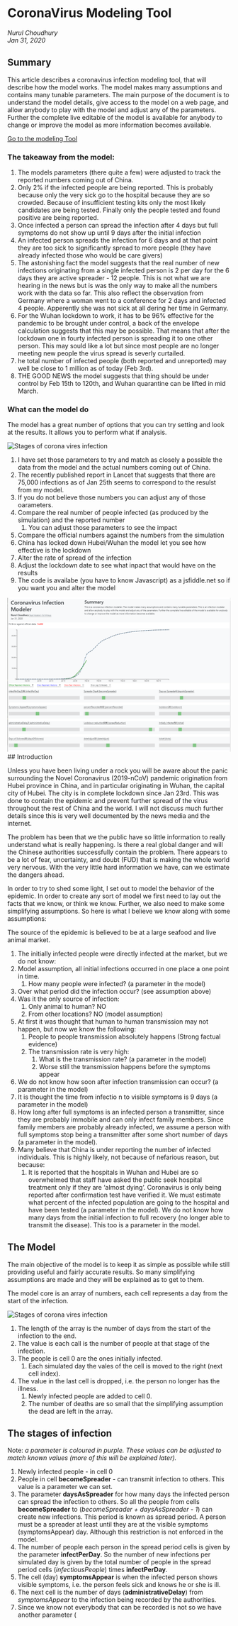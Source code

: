 # CoronaVirus Modeling Tool
*Nurul Choudhury* <br>
*Jan 31, 2020*


## Summary
This article describes a coronavirus infection modeling tool, that will describe how the model works. The model makes many assumptions and contains many tunable parameters. The main purpose of the document is to understand the model details, give access to the model on a web page, and allow anybody to play with the model and adjust any of the parameters. Further the complete live editable of the model is available for anybody to change  or improve the model as more information becomes available. 

[Go to the modeling Tool](https://nurulc.github.io/coronavirus.html)

### The takeaway from the model:

1. The models parameters (there quite a few) were adjusted to track the reported numbers coming out of China.
2. Only 2% if the infected people are being reported. This is probably because only the very sick go to the hospital because they are so crowded. Because of insufficient testing kits only the most likely candidates are being tested. Finally only the people tested and found positive are being reported.
1. Once infected a person can spread the infection after 4 days but full symptoms do not show up until 9 days after the initial infection
1. An infected person spreads the infection for 6 days and at that point they are too sick to significantly spread to more people (they have already infected those who would be care givers)
1. The astonishing fact the model suggests that the real number of new infections originating from a single infected person is 2 per day for the 6 days they are active spreader - 12 people. This is not what we are hearing in the news but is was the only way to make all the numbers work with the data so far. This also reflect the observation from Germany where a woman went to a conference for 2 days and infected 4 people. Apperently she was not sick at all dering her time in Germany.
1. For the Wuhan lockdown to work, it has to be 96% effective for the pandemic to be brought under control, a back of the envelope calculation suggests that this may be possible. That means that after the lockdown one in fourty infected person is spreading it to one other person. This may sould like a lot but since most people are no longer meeting new people the virus spread is severly curtailed.
1. he total number of infected people (both reported and unreported) may well be close to 1 million as of today (Feb 3rd). 
1. THE GOOD NEWS the model suggests that thing should be under control by Feb 15th to 120th, and Wuhan quarantine can be lifted in mid March. 

### What can the model do

The model has a great number of options that you can try setting and look at the results. It allows you to perform what if analysis. 

 <img id="model" src="https://nurulc.github.io/coronavirus_stages.svg" alt="Stages of corona vires infection" >
 
1. I have set those parameters to try and match as closely a possible the data from the model and the actual numbers coming out of China.
1. The recently published report in Lancet that suggests that there are 75,000 infections as of Jan 25th seems to correspond to the resulst from my model. 
1. If you do not believe those numbers you can adjust any of those oarameters.
1. Compare the real number of people infected (as produced by the simulation) and the reported number
   1. You can adjust those parameters to see the impact
2. Compare the official numbers against the numbers from the simulation
3. China has locked down Hubei/Wuhan the model let you see how effective is the lockdown
4. Alter the rate of spread of the infection
5. Adjust the lockdown date to see what inpact that would have on the results
6. The code is availabe (you have to know Javascript) as a jsfiddle.net so if you want you and alter the model
<img src="coronavirus_model.PNG" >
## Introduction

Unless you have been living under a rock you will be aware about the panic surrounding the Novel Coronavirus (2019-nCoV)  pandemic origination from Hubei province in China, and in particular originating in Wuhan, the capital city of Hubei. The city is in complete lockdown since Jan 23rd. This was done to contain the epidemic and prevent further spread of the virus throughout the rest of China and the world. I will not discuss much further details since this is very well documented by the news media and the internet.

The problem has been that we the public have so little information to really understand what is really happening. Is there a real global danger and will the Chinese authorities successfully contain the problem.   There appears to be a lot of fear, uncertainty, and doubt (FUD) that is making the whole world very nervous.  With the very little hard information we have, can we estimate the dangers ahead.

In order to try to shed some light, I set out to model the behavior of the epidemic. In order to create any sort of model we first need to lay out the facts that we know, or think we know. Further, we also need to make some simplifying assumptions. So here is what I believe we know along with some assumptions:

The source of the epidemic is believed to be at a large seafood and live animal market.


1. The initially infected people were directly infected at the market, but we do not know:
1. Model assumption, all initial infections occurred in one place a one point in time.
   1. How many people were infected? (a parameter in the model)
1. Over what period did the infection occur? (see assumption above)
1. Was it the only source of infection: 
   1. Only animal to human? NO
   1. From other locations? NO (model assumption)
1. At first it was thought that human to human transmission may not happen, but now we know the following:
   1. People to people transmission absolutely happens (Strong factual evidence)
   1. The transmission rate is very high: 
      1. What is the transmission rate? (a parameter in the model)
      1. Worse still the transmission happens before the symptoms appear
1. We do not know how soon after infection transmission can occur? (a parameter in the model)
1. It is thought the time from infectio n to visible symptoms is 9 days (a parameter in the model)
1. How long after full symptoms is an infected person a transmitter, since they are probably immobile and can only infect family members. Since family members are probably already infected, we assume a person with full symptoms stop being a transmitter after some short number of days (a parameter in the model).
1. Many believe that China is under reporting the number of infected individuals. This is highly likely, not because of nefarious reason, but because:
   1. It is reported that the hospitals in Wuhan and Hubei are so overwhelmed that staff have asked the public seek hospital treatment only if they are ‘almost dying’. 
Coronavirus is only being reported after confirmation test have verified it. We must estimate what percent of the infected population are going to the hospital and have been tested  (a parameter in the model).
We do not know how many days from the initial infection to full recovery (no longer able to transmit the disease). This too is a parameter in the model.

## The Model
The main objective of the model is to keep it as simple as possible while still providing useful and fairly accurate results. So many simplifying assumptions are made and they will be explained as to get to them.

The model core is an array of numbers, each cell represents a day from the start of the infection. 

<img id="model" src="https://nurulc.github.io/coronavirus_stages.svg" alt="Stages of corona vires infection" >

1. The length of the array is the number of days from the start of the infection to the end. 
1. The value is each call is the number of people at that stage of the infection. 
1. The people is cell 0 are the ones initially infected.
   1. Each simulated day the vales of the cell is moved to the right (next cell index). 
1. The value in the last cell is dropped, i.e. the person no longer has the illness.
   1. Newly infected people are added to cell 0.
   1. The number of deaths are so small that the simplifying assumption the dead are left in the array.

## The stages of infection
Note: *a parameter is coloured in purple. These values can be adjusted to match known values (more of this will be explained later).*

1. Newly infected people - in cell 0
2. People in cell **becomeSpreader** - can transmit infection to others. This value is a parameter we can set.
3. The parameter **daysAsSpreader** for how many days the infected person can spread the infection to others. So all the people from cells **becomeSpreader** to (*becomeSpreader  + daysAsSpreader - 1*) can create new infections. This period is known as spread period. A person must be a spreader at least until they are at the visible symptoms (symptomsAppear) day. Although this restriction is not enforced in the model. 
4. The number of people each person in the spread period cells is given by the parameter **infectPerDay**. So the number of new infections per simulated day is given by the total number of people in the spread period cells (*infectiousPeople*) times **infectPerDay**.
5. The cell (day) **symptomsAppear** is when the infected person shows visible symptoms, i.e. the person feels sick and knows he or she is ill.
6. The next cell is the number of days (**administrativeDelay**) from *symptomsAppear* to the infection being recorded by the authorities.
6. Since we know not everybody that can be recorded is not so we have another parameter (

